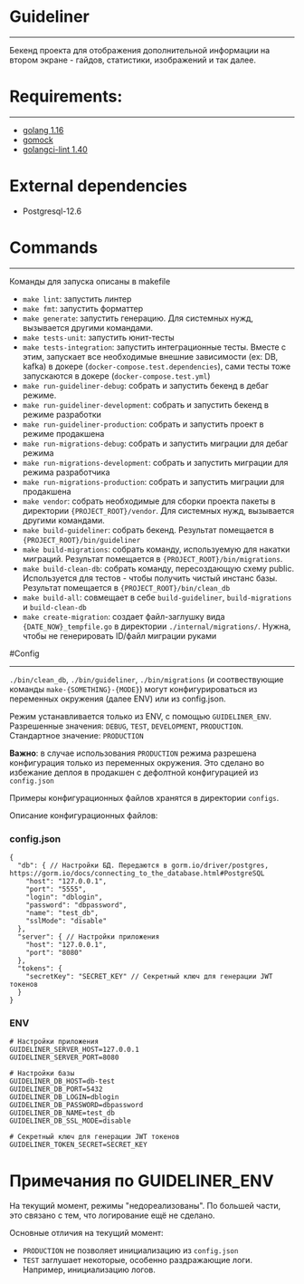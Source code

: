 # Guideliner
___

Бекенд проекта для отображения дополнительной информации на втором экране - гайдов, статистики, изображений и так далее.


# Requirements:
___

+ [golang 1.16](https://golang.org/dl/)
+ [gomock](https://github.com/golang/mock)
+ [golangci-lint 1.40](https://golangci-lint.run/usage/install/)

# External dependencies

+ Postgresql-12.6

# Commands
___

Команды для запуска описаны в makefile

+ `make lint`: запустить линтер
+ `make fmt`: запустить форматтер
+ `make generate`: запустить генерацию. Для системных нужд, вызывается другими командами.
+ `make tests-unit`: запустить юнит-тесты
+ `make tests-integration`: запустить интеграционные тесты. Вместе с этим, запускает все необходимые внешние зависимости (ex: DB, kafka) в докере (`docker-compose.test.dependencies`), сами тесты тоже запускаются в докере (`docker-compose.test.yml`)
+ `make run-guideliner-debug`: собрать и запустить бекенд в дебаг режиме.
+ `make run-guideliner-development`: собрать и запустить бекенд в режиме разработки
+ `make run-guideliner-production`: собрать и запустить проект в режиме продакшена
+ `make run-migrations-debug`: собрать и запустить миграции для дебаг режима
+ `make run-migrations-development`: собрать и запустить миграции для режима разработчика
+ `make run-migrations-production`: собрать и запустить миграции для продакшена
+ `make vendor`: собрать необходимые для сборки проекта пакеты в директории `{PROJECT_ROOT}/vendor`. Для системных нужд, вызывается другими командами.
+ `make build-guideliner`: собрать бекенд. Результат помещается в `{PROJECT_ROOT}/bin/guideliner`
+ `make build-migrations`: собрать команду, используемую для накатки миграций. Результат помещается в `{PROJECT_ROOT}/bin/migrations`.
+ `make build-clean-db`: собрать команду, пересоздающую схему public. Используется для тестов - чтобы получить чистый инстанс базы. Результат помещается в `{PROJECT_ROOT}/bin/clean_db`
+ `make build-all`: совмещает в себе `build-guideliner`, `build-migrations` и `build-clean-db`
+ `make create-migration`: создает файл-заглушку вида `{DATE_NOW}_tempfile.go` в директории `./internal/migrations/`. Нужна, чтобы не генерировать ID/файл миграции руками

#Config
___

`./bin/clean_db`, `./bin/guideliner`, `./bin/migrations` (и соотвествующие команды `make-{SOMETHING}-{MODE}`) могут конфигурироваться из переменных окружения (далее ENV) или из config.json.

Режим устанавливается только из ENV, с помощью `GUIDELINER_ENV`. Разрешенные значения: `DEBUG`, `TEST`, `DEVELOPMENT`, `PRODUCTION`. Стандартное значение: `PRODUCTION`

**Важно**: в случае использования `PRODUCTION` режима разрешена конфигурация только из переменных окружения. Это сделано во избежание деплоя в продакшен с дефолтной конфигурацией из `config.json`

Примеры конфигурационных файлов хранятся в директории `configs`.

Описание конфигурационных файлов:

### config.json
```json5
{
  "db": { // Настройки БД. Передаются в gorm.io/driver/postgres, https://gorm.io/docs/connecting_to_the_database.html#PostgreSQL
    "host": "127.0.0.1",
    "port": "5555", 
    "login": "dblogin", 
    "password": "dbpassword", 
    "name": "test_db", 
    "sslMode": "disable" 
  },
  "server": { // Настройки приложения
    "host": "127.0.0.1",
    "port": "8080"
  },
  "tokens": {
    "secretKey": "SECRET_KEY" // Секретный ключ для генерации JWT токенов
  }
}
```

### ENV

```dotenv
# Настройки приложения
GUIDELINER_SERVER_HOST=127.0.0.1
GUIDELINER_SERVER_PORT=8080

# Настройки базы
GUIDELINER_DB_HOST=db-test
GUIDELINER_DB_PORT=5432
GUIDELINER_DB_LOGIN=dblogin
GUIDELINER_DB_PASSWORD=dbpassword
GUIDELINER_DB_NAME=test_db
GUIDELINER_DB_SSL_MODE=disable

# Секретный ключ для генерации JWT токенов
GUIDELINER_TOKEN_SECRET=SECRET_KEY
```

# Примечания по GUIDELINER_ENV

На текущий момент, режимы "недореализованы". По большей части, это связано с тем, что логирование ещё не сделано.

Основные отличия на текущий момент:

+ `PRODUCTION` не позволяет инициализацию из `config.json`
+ `TEST` заглушает некоторые, особенно раздражающие логи. Например, инициализацию логов.
